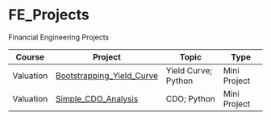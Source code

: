# FE_Projects
Financial Engineering Projects

|Course|Project|Topic|Type|
|---|-----|--------|-----|
| Valuation | [Bootstrapping_Yield_Curve](https://github.com/ck2w/FE_Projects/Bootstrapping_Yield_curve/) | Yield Curve; Python | Mini Project | 
| Valuation | [Simple_CDO_Analysis](https://github.com/ck2w/FE_Projects/Simple_CDO_Analysis) | CDO; Python | Mini Project |